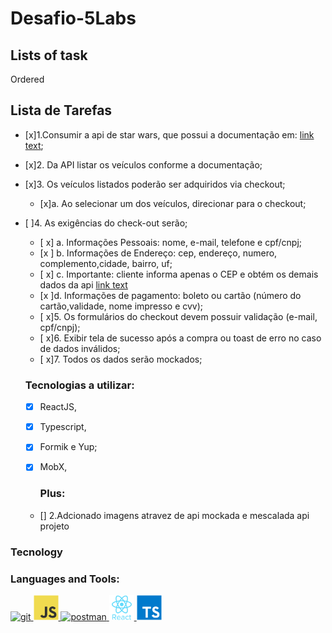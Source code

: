 # Desafio-5Labs

## Lists of task

Ordered

## Lista de Tarefas

- [x]1.Consumir a api de star wars, que possui a documentação em:
[link text](https://swapi.dev/about);

- [x]2. Da API listar os veículos conforme a documentação;

- [x]3. Os veículos listados poderão ser adquiridos via checkout;
    - [x]a. Ao selecionar um dos veículos, direcionar para o checkout;

- [ ]4. As exigências do check-out serão;
    - [ x] a. Informações Pessoais: nome, e-mail, telefone e cpf/cnpj;
    - [x ] b. Informações de Endereço: cep, endereço, numero, complemento,cidade, bairro, uf;
    - [ x] c. Importante: cliente informa apenas o CEP e obtém os demais dados da api [link text](viacep.com.br)
    - [x ]d. Informações de pagamento: boleto ou cartão (número do cartão,validade, nome impresso e cvv);
    - [ x]5. Os formulários do checkout devem possuir validação (e-mail, cpf/cnpj);
    - [ x]6. Exibir tela de sucesso após a compra ou toast de erro no caso de dados
            inválidos;
    - [ x]7. Todos os dados serão mockados;
            
    ###  Tecnologias a utilizar:
   - [x] ReactJS, 
   - [x] Typescript,
   - [x] Formik e Yup;
   - [x] MobX,
    
     ###  Plus:
   - [] 2.Adcionado imagens atravez de api mockada e mescalada api projeto


<h3 align="left">Tecnology</h3>
<p align="left">
</p>

<h3 align="left">Languages and Tools:</h3>
<p align="left"> <a href="https://git-scm.com/" target="_blank" rel="noreferrer"> <img src="https://www.vectorlogo.zone/logos/git-scm/git-scm-icon.svg" alt="git" width="40" height="40"/> </a> <a href="https://developer.mozilla.org/en-US/docs/Web/JavaScript" target="_blank" rel="noreferrer"> <img src="https://raw.githubusercontent.com/devicons/devicon/master/icons/javascript/javascript-original.svg" alt="javascript" width="40" height="40"/> </a> <a href="https://postman.com" target="_blank" rel="noreferrer"> <img src="https://www.vectorlogo.zone/logos/getpostman/getpostman-icon.svg" alt="postman" width="40" height="40"/> </a> <a href="https://reactjs.org/" target="_blank" rel="noreferrer"> <img src="https://raw.githubusercontent.com/devicons/devicon/master/icons/react/react-original-wordmark.svg" alt="react" width="40" height="40"/> </a> <a href="https://www.typescriptlang.org/" target="_blank" rel="noreferrer"> <img src="https://raw.githubusercontent.com/devicons/devicon/master/icons/typescript/typescript-original.svg" alt="typescript" width="40" height="40"/> </a> </p>

